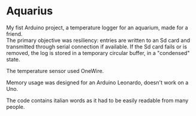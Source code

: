 # Aquarius

My fist Arduino project, a temperature logger for an aquarium, made for a friend.\
The primary objective was resiliency: entries are written to an Sd card and transmitted through serial connection if available. If the Sd card fails or is removed, the log is stored in a temporary circular buffer, in a "condensed" state.

The temperature sensor used OneWire.

Memory usage was designed for an Arduino Leonardo, doesn't work on a Uno.

The code contains italian words as it had to be easily readable from many people.
